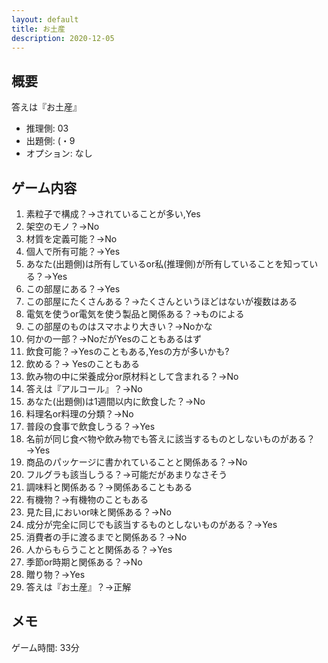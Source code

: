 ```yaml
---
layout: default
title: お土産
description: 2020-12-05
---
```


## 概要

答えは『お土産』

- 推理側: 03
- 出題側: (・9
- オプション: なし

## ゲーム内容

1. 素粒子で構成？→されていることが多い,Yes
2. 架空のモノ？→No
3. 材質を定義可能？→No
4. 個人で所有可能？→Yes
5. あなた(出題側)は所有しているor私(推理側)が所有していることを知っている？→Yes
6. この部屋にある？→Yes
7. この部屋にたくさんある？→たくさんというほどはないが複数はある
8. 電気を使うor電気を使う製品と関係ある？→ものによる
9. この部屋のものはスマホより大きい？→Noかな
10. 何かの一部？→NoだがYesのこともあるはず
11. 飲食可能？→Yesのこともある,Yesの方が多いかも?
12. 飲める？→ Yesのこともある
13. 飲み物の中に栄養成分or原材料として含まれる？→No
14. 答えは『アルコール』？→No
15. あなた(出題側)は1週間以内に飲食した？→No
16. 料理名or料理の分類？→No
17. 普段の食事で飲食しうる？→Yes
18. 名前が同じ食べ物や飲み物でも答えに該当するものとしないものがある？→Yes
19. 商品のパッケージに書かれていることと関係ある？→No
20. フルグラも該当しうる？→可能だがあまりなさそう
21. 調味料と関係ある？→関係あることもある
22. 有機物？→有機物のこともある
23. 見た目,においor味と関係ある？→No
24. 成分が完全に同じでも該当するものとしないものがある？→Yes
25. 消費者の手に渡るまでと関係ある？→No
26. 人からもらうことと関係ある？→Yes
27. 季節or時期と関係ある？→No
28. 贈り物？→Yes
29. 答えは『お土産』？→正解

## メモ

ゲーム時間: 33分
